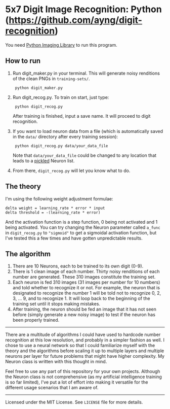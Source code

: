 # 5x7 Digit Image Recognition: Python (https://github.com/ayng/digit-recognition)

You need [Python Imaging Library](http://www.pythonware.com/products/pil/) to run this program.

## How to run

1. Run digit_maker.py in your terminal. This will generate noisy renditions of the clean PNGs in `training-sets/`.

        python digit_maker.py
        
2. Run digit_recog.py. To train on start, just type:

        python digit_recog.py
        
    After training is finished, input a save name. It will proceed to digit recognition.
    
3. If you want to load neuron data from a file (which is automatically saved in the `data/` directory after every training session):

        python digit_recog.py data/your_data_file
        
    Note that `data/your_data_file` could be changed to any location that leads to a [pickled](http://docs.python.org/2/library/pickle.html?highlight=pickle#pickle) Neuron list.
    
4. From there, `digit_recog.py` will let you know what to do.

## The theory

I'm using the following weight adjustment formulae:

    delta weight = learning_rate * error * input
    delta threshold = -(learning_rate * error)

And the activation function is a step function, 0 being not activated and 1 being activated. You can try changing the Neuron parameter called `a_func` in `digit_recog.py` to `"sigmoid"` to get a sigmoidal activation function, but I've tested this a few times and have gotten unpredictable results.

## The algorithm

1. There are 10 Neurons, each to be trained to its own digit (0-9).
2. There is 1 clean image of each number. Thirty noisy renditions of each number are generated. These 310 images constitute the training set.
3. Each neuron is fed 310 images (31 images per number for 10 numbers) and told whether to recognize it or not. For example, the neuron that is designated to recognize the number 1 will be told not to recognize 0, 2, 3, ... 9, and to recognize 1. It will loop back to the beginning of the training set until it stops making mistakes.
4. After training, the neuron should be fed an image that it has not seen before (simply generate a new noisy image) to test if the neuron has been properly trained.

---

There are a multitude of algorithms I could have used to hardcode number recognition at this low resolution, and probably in a simpler fashion as well. I chose to use a neural network so that I could familiarize myself with the theory and the algorithms before scaling it up to multiple layers and multiple neurons per layer for future problems that might have higher complexity. My Neuron class is written with this thought in mind.

Feel free to use any part of this repository for your own projects. Although the Neuron class is not comprehensive (as my artificial intelligence training is so far limited), I've put a lot of effort into making it versatile for the different usage scenarios that I am aware of.

---

Licensed under the MIT License. See `LICENSE` file for more details.

